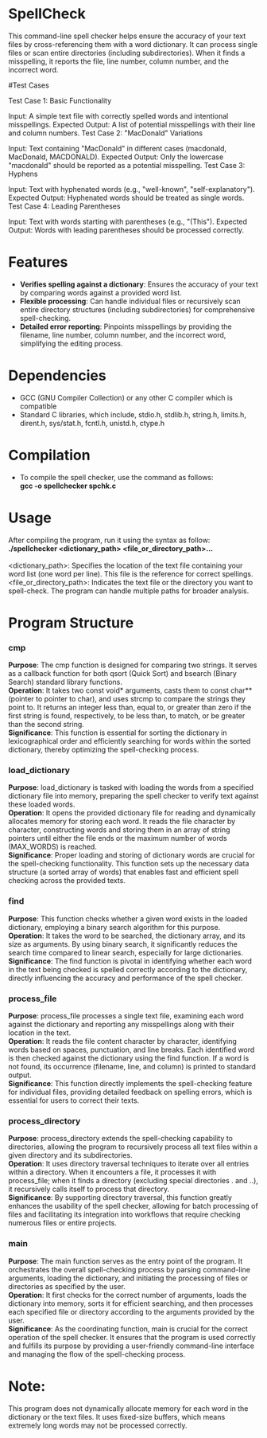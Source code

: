 # SpellCheck
This command-line spell checker helps ensure the accuracy of your text files by cross-referencing them with a word dictionary. It can process single files or scan entire directories (including subdirectories). When it finds a misspelling, it reports the file, line number, column number, and the incorrect word.


#Test Cases

Test Case 1: Basic Functionality

Input: A simple text file with correctly spelled words and intentional misspellings.
Expected Output: A list of potential misspellings with their line and column numbers.
Test Case 2: "MacDonald" Variations

Input: Text containing "MacDonald" in different cases (macdonald, MacDonald, MACDONALD).
Expected Output: Only the lowercase "macdonald" should be reported as a potential misspelling.
Test Case 3: Hyphens

Input: Text with hyphenated words (e.g., "well-known", "self-explanatory").
Expected Output: Hyphenated words should be treated as single words.
Test Case 4: Leading Parentheses

Input: Text with words starting with parentheses (e.g., "(This").
Expected Output: Words with leading parentheses should be processed correctly.



# Features
- **Verifies spelling against a dictionary**: Ensures the accuracy of your text by comparing words against a provided word list. <br>
- **Flexible processing**: Can handle individual files or recursively scan entire directory structures (including subdirectories) for comprehensive spell-checking.  <br>
- **Detailed error reporting**: Pinpoints misspellings by providing the filename, line number, column number, and the incorrect word, simplifying the editing process.  <br>

# Dependencies
- GCC (GNU Compiler Collection) or any other C compiler which is compatible  <br>
- Standard C libraries, which include, stdio.h, stdlib.h, string.h, limits.h, dirent.h, sys/stat.h, fcntl.h, unistd.h, ctype.h  <br>

# Compilation
 - To compile the spell checker, use the command as follows:  <br>
**gcc -o spellchecker spchk.c**

# Usage
After compiling the program, run it using the syntax as follow:  <br>
**./spellchecker <dictionary_path> <file_or_directory_path>...**  <br> <br>
<dictionary_path>:  Specifies the location of the text file containing your word list (one word per line). This file is the reference for correct spellings.  <br>
<file_or_directory_path>: Indicates the text file or the directory you want to spell-check. The program can handle multiple paths for broader analysis.  <br>

# Program Structure
### cmp
**Purpose**: The cmp function is designed for comparing two strings. It serves as a callback function for both qsort (Quick Sort) and bsearch (Binary Search) standard library functions. <br>
**Operation**: It takes two const void* arguments, casts them to const char** (pointer to pointer to char), and uses strcmp to compare the strings they point to. It returns an integer less than, equal to, or greater than zero if the first string is found, respectively, to be less than, to match, or be greater than the second string. <br>
**Significance**: This function is essential for sorting the dictionary in lexicographical order and efficiently searching for words within the sorted dictionary, thereby optimizing the spell-checking process. <br>
### load_dictionary
**Purpose**: load_dictionary is tasked with loading the words from a specified dictionary file into memory, preparing the spell checker to verify text against these loaded words. <br>
**Operation**: It opens the provided dictionary file for reading and dynamically allocates memory for storing each word. It reads the file character by character, constructing words and storing them in an array of string pointers until either the file ends or the maximum number of words (MAX_WORDS) is reached. <br>
**Significance**: Proper loading and storing of dictionary words are crucial for the spell-checking functionality. This function sets up the necessary data structure (a sorted array of words) that enables fast and efficient spell checking across the provided texts. <br>
### find
**Purpose**: This function checks whether a given word exists in the loaded dictionary, employing a binary search algorithm for this purpose. <br>
**Operation**: It takes the word to be searched, the dictionary array, and its size as arguments. By using binary search, it significantly reduces the search time compared to linear search, especially for large dictionaries. <br>
**Significance**: The find function is pivotal in identifying whether each word in the text being checked is spelled correctly according to the dictionary, directly influencing the accuracy and performance of the spell checker. <br>
### process_file
**Purpose**: process_file processes a single text file, examining each word against the dictionary and reporting any misspellings along with their location in the text. <br>
**Operation**: It reads the file content character by character, identifying words based on spaces, punctuation, and line breaks. Each identified word is then checked against the dictionary using the find function. If a word is not found, its occurrence (filename, line, and column) is printed to standard output. <br>
**Significance**: This function directly implements the spell-checking feature for individual files, providing detailed feedback on spelling errors, which is essential for users to correct their texts. <br>
### process_directory
**Purpose**: process_directory extends the spell-checking capability to directories, allowing the program to recursively process all text files within a given directory and its subdirectories. <br>
**Operation**: It uses directory traversal techniques to iterate over all entries within a directory. When it encounters a file, it processes it with process_file; when it finds a directory (excluding special directories . and ..), it recursively calls itself to process that directory. <br>
**Significance**: By supporting directory traversal, this function greatly enhances the usability of the spell checker, allowing for batch processing of files and facilitating its integration into workflows that require checking numerous files or entire projects. <br>
### main
**Purpose**: The main function serves as the entry point of the program. It orchestrates the overall spell-checking process by parsing command-line arguments, loading the dictionary, and initiating the processing of files or directories as specified by the user. <br>
**Operation**: It first checks for the correct number of arguments, loads the dictionary into memory, sorts it for efficient searching, and then processes each specified file or directory according to the arguments provided by the user. <br>
**Significance**: As the coordinating function, main is crucial for the correct operation of the spell checker. It ensures that the program is used correctly and fulfills its purpose by providing a user-friendly command-line interface and managing the flow of the spell-checking process. <br>

# Note:
This program does not dynamically allocate memory for each word in the dictionary or the text files. It uses fixed-size buffers, which means extremely long words may not be processed correctly. 

